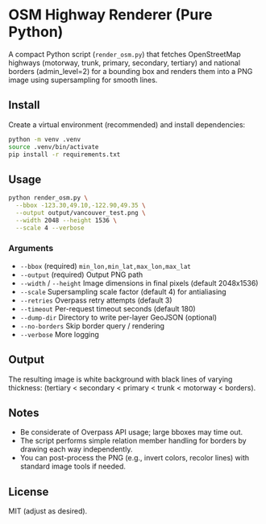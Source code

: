 # OSM Highway Renderer (Pure Python)

A compact Python script (`render_osm.py`) that fetches OpenStreetMap highways (motorway, trunk, primary, secondary, tertiary) and national borders (admin_level=2) for a bounding box and renders them into a PNG image using supersampling for smooth lines.

## Install

Create a virtual environment (recommended) and install dependencies:

```bash
python -m venv .venv
source .venv/bin/activate
pip install -r requirements.txt
```

## Usage

```bash
python render_osm.py \
  --bbox -123.30,49.10,-122.90,49.35 \
  --output output/vancouver_test.png \
  --width 2048 --height 1536 \
  --scale 4 --verbose
```

### Arguments

* `--bbox` (required) `min_lon,min_lat,max_lon,max_lat`
* `--output` (required) Output PNG path
* `--width` / `--height` Image dimensions in final pixels (default 2048x1536)
* `--scale` Supersampling scale factor (default 4) for antialiasing
* `--retries` Overpass retry attempts (default 3)
* `--timeout` Per-request timeout seconds (default 180)
* `--dump-dir` Directory to write per-layer GeoJSON (optional)
* `--no-borders` Skip border query / rendering
* `--verbose` More logging

## Output

The resulting image is white background with black lines of varying thickness:
(tertiary < secondary < primary < trunk < motorway < borders).

## Notes

* Be considerate of Overpass API usage; large bboxes may time out.
* The script performs simple relation member handling for borders by drawing each way independently.
* You can post-process the PNG (e.g., invert colors, recolor lines) with standard image tools if needed.

## License

MIT (adjust as desired).
